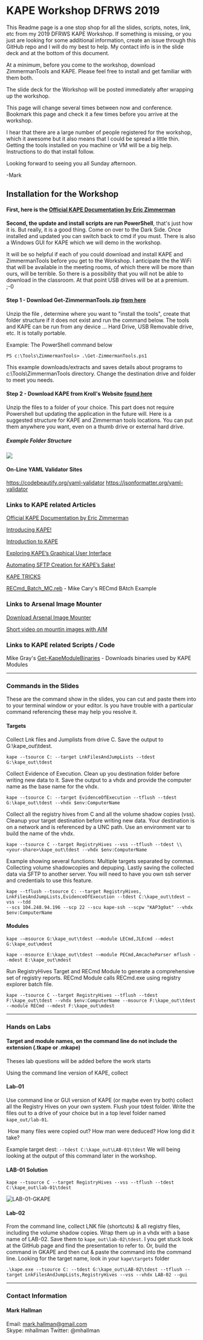 

# KAPE Workshop DFRWS 2019 

This Readme page is a one stop shop for all the slides, scripts, notes, link, etc from my  2019 DFRWS KAPE Workshop.  If something is missing,  or you just are looking for some additional information,  create an issue through this GitHub repo and I will do my best to help.  My contact info is in the slide deck and at the bottom of this document.

At a minimum, before you come to the workshop, download ZimmermanTools and KAPE.  Please feel free to install and get familiar with them both.

The slide deck for the Workshop will be posted immediately after wrapping up the workshop.  

This page will change several times between now and conference.  Bookmark this page and check it a few times before you arrive at the workshop.

I hear that there are a large number of people registered for the workshop,  which it awesome but it also means that I could be spread a little thin.  Getting the tools installed on you machine or VM will be a big help.  Instructions to do that install follow.

Looking forward to seeing you all Sunday afternoon.

-Mark

## Installation for the Workshop

#### First,  here is the [Official KAPE Documentation by Eric Zimmerman](https://ericzimmerman.github.io/KapeDocs/#!index.md) 

**Second,  the update and install scripts are run PowerShell**,  that's just how it is.  But really, it is a good thing.  Come on over to the Dark Side.  Once installed and updated you can switch back to cmd if you must.  There is also a Windows GUI for KAPE which we will demo in the workshop.  

It will be so helpful if each of you could download and install KAPE and ZimmermanTools before you get to the Workshop.  I anticipate the the WiFi that will be available in the meeting rooms, of which there will be more than ours, will be terrible.  So there is a possibility that you will not be able to download in the classroom.  At that point USB drives will be at a premium.  ;-0

#### Step 1 - Download Get-ZimmermanTools.zip [from here](https://f001.backblazeb2.com/file/EricZimmermanTools/Get-ZimmermanTools.zip)

Unzip the file ,  determine where you want to "install the tools", create that folder structure if it does not exist and run the command below.  The tools and KAPE can be run from any device ... Hard Drive,  USB Removable drive,  etc.  It is totally portable.

Example:  The PowerShell command below

```
PS c:\Tools\ZimmermanTools> .\Get-ZimmermanTools.ps1 
```

This example downloads/extracts and saves details about programs to c:\Tools\ZimmermanTools directory.  Change the destination drive and folder to meet you needs.

#### Step 2 - Download KAPE from Kroll's Website [found here](https://learn.duffandphelps.com/kape?utm_campaign=2019_cyberitbn-KAPE-launch&utm_source=kroll&utm_medium=referral&utm_term=kape-launch-blog-post) 

Unzip the files to a folder of your choice. This part does not require Powershell but updating the application in the future will.   Here is a suggested structure for KAPE and Zimmerman tools locations.  You can put them anywhere you want, even on a thumb drive or external hard drive.

##### Example Folder Structure

![](media/1562561287380.png)

#### On-Line YAML Validator Sites

https://codebeautify.org/yaml-validator
https://jsonformatter.org/yaml-validator



### Links to KAPE related Articles

[Official KAPE Documentation by Eric Zimmerman](https://ericzimmerman.github.io/KapeDocs/#!index.md) 

[Introducing KAPE!](https://binaryforay.blogspot.com/2019/02/introducing-kape.html)

[Introduction to KAPE](https://www.youtube.com/watch?v=pZRrZAJif8Q)

[Exploring KAPE’s Graphical User Interface](https://www.kroll.com/en/insights/publications/cyber/exploring-kapes-graphical-user-interface)

[Automating SFTP Creation for KAPE’s Sake!](https://medium.com/@bromiley/automating-sftp-creation-for-kapes-sake-b0bc68d10522)

[KAPE TRICKS](https://thinkdfir.com/2019/02/23/kape-tricks/)

[RECmd_Batch_MC.reb](https://github.com/EricZimmerman/RECmd/blob/master/BatchExamples/RECmd_Batch_MC.reb) - Mike Cary's RECmd BAtch Example



### Links to Arsenal Image Mounter

[Download Arsenal Image Mounter](media/ArsenalImageMounter.zip)

[Short video on mountin images with AIM](https://twitter.com/arsenalrecon/status/1053297186308583429)



### Links to KAPE related Scripts / Code

Mike Gray's [Get-KapeModuleBinaries](https://github.com/grayfold3d/Get-KapeModuleBinaries#get-kapemodulebinaries) - Downloads binaries used by KAPE Modules



------

### Commands in the Slides

These are the command show in the slides, you can cut and paste them into to your terminal window or your editor.  Is you have trouble with a particular command referencing these may help you resolve it.

#### Targets

Collect Lnk files and Jumplists from drive C.  Save the output to G:\kape_out\tdest.

```
kape --tsource C: --target LnkFilesAndJumpLists --tdest G:\kape_out\tdest
```

Collect Evidence of Execution.  Clean up you destination folder before writing new data to it.   Save the output to a vhdx and provide the computer name as the base name for the vhdx.

```
kape --tsource C: --target EvidenceOfExecution --tflush --tdest G:\kape_out\tdest --vhdx $env:ComputerName
```

Collect all the registry hives from C and all the volume shadow copies (vss).  Cleanup your target destination before writing new data.  Your destination is on a network and is referenced by a UNC path.  Use an environment var to build the name of the vhdx.

```
kape --tsource C --target RegistryHives --vss --tflush --tdest \\<your-share>\kape_out\tdest --vhdx $env:ComputerName
```

Example showing several functions:  Multiple targets separated by commas. Collecting volume shadowcopies and depuping.  Lastly saving the collected data via SFTP to another server.  You will need to have you own ssh server and credentials to use this feature.

```
kape --tflush --tsource C: --target RegistryHives, LnkFilesAndJumpLists,EvidenceOfExecution --tdest C:\kape_out\tdest –vss --tdd
--scs 104.248.94.196 --scp 22 --scu kape-ssh --scpw "KAP3g0at" --vhdx $env:ComputerName 
```



#### Modules

```
kape -–msource G:\kape_out\tdest -–module LECmd,JLEcmd --mdest G:\kape_out\mdest  
```

```
kape --msource E:\kape_out\tdest -–module PECmd,AmcacheParser mflush --mdest E:\kape_out\mdest
```

Run RegistryHives Target and RECmd Module to generate a comprehensive set of registry reports.  RECmd Module calls RECmd.exe using registry explorer batch file.

```
kape --tsource C --target RegistryHives --tflush --tdest F:\kape_out\tdest --vhdx $env:ComputerName --msource F:\kape_out\tdest --module RECmd --mdest F:\kape_out\mdest
```



------

### Hands on Labs

#### Target and module names, on the command line do not include the extension (.tkape or .mkape)

Theses lab questions will be added before the work starts

Using the command line version of KAPE,  collect 

#### Lab-01

Use command line or GUI version of KAPE (or maybe even try both) collect all the Registry Hives on your own system.  Flush your tdest folder. Write the files out to a drive of your choice but in a top level folder named `kape_out/lab-01`.  

​	How many files were copied out?  How man were deduced?  How long did it take?

Example target dest:  `--tdest C:\kape_out\LAB-01\tdest` We will being looking at the output of this command later in the workshop.  

#### LAB-01 Solution

```
kape --tsource C --target RegistryHives --vss --tflush --tdest C:\kape_out\lab-01\tdest
```



![LAB-01-GKAPE](media/LAB-01-GKAPE.png)



#### Lab-02

From the command line,  collect LNK file (shortcuts) & all registry files, including the volume shadow copies. Wrap them up in a vhdx with a base name of LAB-02. Save them to `kape_out\lab-02\tdest`.  I you get stuck look at the GitHub page and find the presentation to refer to.  Or,  build the command in GKAPE and then cut & paste the command into the command line. Looking for the target name,  look in your `kape\targets` folder

```
.\kape.exe --tsource C: --tdest G:\kape_out\LAB-02\tdest --tflush --target LnkFilesAndJumpLists,RegistryHives --vss --vhdx LAB-02 --gui
```





------

### Contact Information

#### Mark Hallman

Email:   [mark.hallman@gmail.com](mailto:mark.hallman@gmail.com)  
Skype:   mhallman
Twitter:   @mhallman

